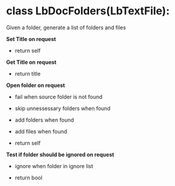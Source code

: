 # class LbDocFolders(LbTextFile):

 Given a folder, generate a list of folders and files

__Set Title on request__

* return self

__Get Title on request__

* return title

 __Open folder on request__

* fail when source folder is not found

* skip unnessessary folders when found

* add folders when found

* add files when found

* return self

__Test if folder should be ignored on request__

* ignore when folder in ignore list

* return bool

